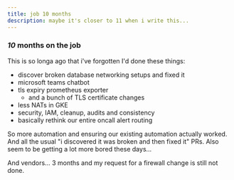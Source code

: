 ```yaml
---
title: job 10 months
description: maybe it's closer to 11 when i write this...
---
```


### _10_ months on the job

This is so longa ago that i've forgotten I'd done these things:
- discover broken database networking setups and fixed it
- microsoft teams chatbot
- tls expiry prometheus exporter
  - and a bunch of TLS certificate changes
- less NATs in GKE
- security, IAM, cleanup, audits and consistency
- basically rethink our entire oncall alert routing

So more automation and ensuring our existing automation actually worked.
And all the usual "i discovered it was broken and then fixed it" PRs.
Also seem to be getting a lot more bored these days...

And vendors... 3 months and my request for a firewall change is still not done.
